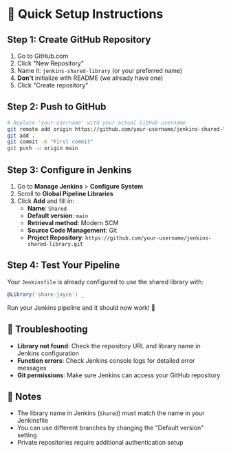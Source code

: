 # 🚀 Quick Setup Instructions


## Step 1: Create GitHub Repository

1. Go to GitHub.com
2. Click "New Repository"
3. Name it: `jenkins-shared-library` (or your preferred name)
4. **Don't** initialize with README (we already have one)
5. Click "Create repository"

## Step 2: Push to GitHub

```bash
# Replace 'your-username' with your actual GitHub username
git remote add origin https://github.com/your-username/jenkins-shared-library.git
git add .
git commit -m "First commit"
git push -u origin main
```

## Step 3: Configure in Jenkins

1. Go to **Manage Jenkins** > **Configure System**
2. Scroll to **Global Pipeline Libraries**
3. Click **Add** and fill in:
   - **Name**: `Shared`
   - **Default version**: `main`
   - **Retrieval method**: Modern SCM
   - **Source Code Management**: Git
   - **Project Repository**: `https://github.com/your-username/jenkins-shared-library.git`

## Step 4: Test Your Pipeline

Your `Jenkinsfile` is already configured to use the shared library with:
```groovy
@Library('share-jayce') _
```

Run your Jenkins pipeline and it should now work! 🎉

## 🔧 Troubleshooting

- **Library not found**: Check the repository URL and library name in Jenkins configuration
- **Function errors**: Check Jenkins console logs for detailed error messages
- **Git permissions**: Make sure Jenkins can access your GitHub repository

## 📝 Notes

- The library name in Jenkins (`Shared`) must match the name in your Jenkinsfile
- You can use different branches by changing the "Default version" setting
- Private repositories require additional authentication setup